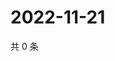 # 2022-11-21

共 0 条

<!-- BEGIN WEIBO -->
<!-- 最后更新时间 Mon Nov 21 2022 12:24:19 GMT+0800 (China Standard Time) -->

<!-- END WEIBO -->

